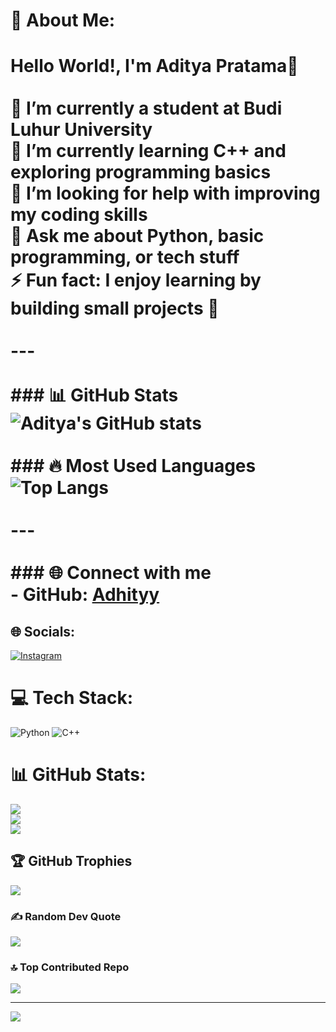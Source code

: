 # 💫 About Me:
# Hello World!, I'm Aditya Pratama👋<br><br>🔭 I’m currently a student at **Budi Luhur University**  <br>🌱 I’m currently learning **C++** and exploring programming basics  <br>🤝 I’m looking for help with improving my coding skills  <br>💬 Ask me about **Python, basic programming, or tech stuff**  <br>⚡ Fun fact: I enjoy learning by building small projects 🚀  <br><br>---<br><br>### 📊 GitHub Stats<br>![Aditya's GitHub stats](https://github-readme-stats.vercel.app/api?username=Adhityy&show_icons=true&theme=tokyonight)<br><br>### 🔥 Most Used Languages<br>![Top Langs](https://github-readme-stats.vercel.app/api/top-langs/?username=Adhityy&layout=compact&theme=tokyonight)<br><br>---<br><br>### 🌐 Connect with me<br>- GitHub: [Adhityy](https://github.com/Adhityy)<br>


## 🌐 Socials:
[![Instagram](https://img.shields.io/badge/Instagram-%23E4405F.svg?logo=Instagram&logoColor=white)](https://instagram.com/Adhity.P) 

# 💻 Tech Stack:
![Python](https://img.shields.io/badge/python-3670A0?style=for-the-badge&logo=python&logoColor=ffdd54) ![C++](https://img.shields.io/badge/c++-%2300599C.svg?style=for-the-badge&logo=c%2B%2B&logoColor=white)
# 📊 GitHub Stats:
![](https://github-readme-stats.vercel.app/api?username=adhityy&theme=dark&hide_border=false&include_all_commits=false&count_private=false)<br/>
![](https://nirzak-streak-stats.vercel.app/?user=adhityy&theme=dark&hide_border=false)<br/>
![](https://github-readme-stats.vercel.app/api/top-langs/?username=adhityy&theme=dark&hide_border=false&include_all_commits=false&count_private=false&layout=compact)

## 🏆 GitHub Trophies
![](https://github-profile-trophy.vercel.app/?username=adhityy&theme=radical&no-frame=false&no-bg=false&margin-w=4)

### ✍️ Random Dev Quote
![](https://quotes-github-readme.vercel.app/api?type=horizontal&theme=radical)

### 🔝 Top Contributed Repo
![](https://github-contributor-stats.vercel.app/api?username=adhityy&limit=5&theme=dark&combine_all_yearly_contributions=true)

---
[![](https://visitcount.itsvg.in/api?id=adhityy&icon=0&color=0)](https://visitcount.itsvg.in)

<!-- Proudly created with GPRM ( https://gprm.itsvg.in ) -->
